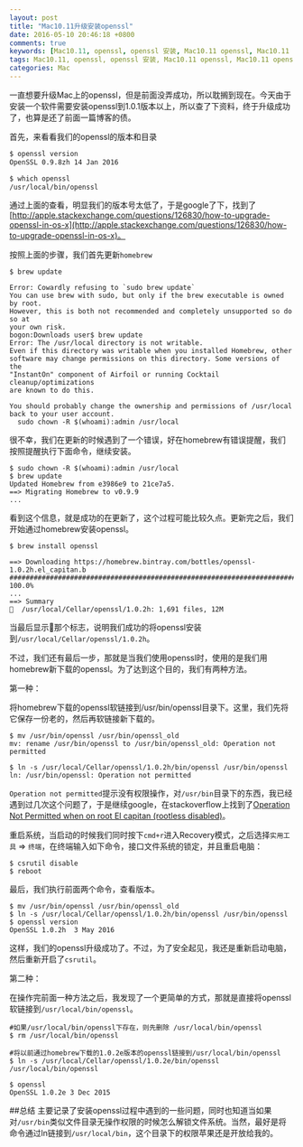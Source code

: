 ```yaml
---
layout: post
title: "Mac10.11升级安装openssl"
date: 2016-05-10 20:46:18 +0800
comments: true
keywords: [Mac10.11, openssl, openssl 安装, Mac10.11 openssl, Mac10.11 openssl 安装, Mac10.11 openssl 安装升级, Mac openssl 安装, Mac openssl 升级, Mac10.11 openssl 升级, Mac openssl 安装升级]
tags: Mac10.11, openssl, openssl 安装, Mac10.11 openssl, Mac10.11 openssl 安装, Mac10.11 openssl 安装升级, Mac openssl 安装, Mac openssl 升级, Mac10.11 openssl 升级, Mac openssl 安装升级
categories: Mac
---
```

一直想要升级Mac上的openssl，但是前面没弄成功，所以耽搁到现在。今天由于安装一个软件需要安装openssl到1.0.1版本以上，所以查了下资料，终于升级成功了，也算是还了前面一篇博客的债。

<!-- more -->

首先，来看看我们的openssl的版本和目录

```sh
$ openssl version
OpenSSL 0.9.8zh 14 Jan 2016

$ which openssl
/usr/local/bin/openssl
```

通过上面的查看，明显我们的版本号太低了，于是google了下，找到了[http://apple.stackexchange.com/questions/126830/how-to-upgrade-openssl-in-os-x](http://apple.stackexchange.com/questions/126830/how-to-upgrade-openssl-in-os-x)。

按照上面的步骤，我们首先更新`homebrew`

```
$ brew update

Error: Cowardly refusing to `sudo brew update`
You can use brew with sudo, but only if the brew executable is owned by root.
However, this is both not recommended and completely unsupported so do so at
your own risk.
bogon:Downloads user$ brew update
Error: The /usr/local directory is not writable.
Even if this directory was writable when you installed Homebrew, other
software may change permissions on this directory. Some versions of the
"InstantOn" component of Airfoil or running Cocktail cleanup/optimizations
are known to do this.

You should probably change the ownership and permissions of /usr/local
back to your user account.
  sudo chown -R $(whoami):admin /usr/local

```
很不幸，我们在更新的时候遇到了一个错误，好在homebrew有错误提醒，我们按照提醒执行下面命令，继续安装。

```
$ sudo chown -R $(whoami):admin /usr/local
$ brew update
Updated Homebrew from e3986e9 to 21ce7a5.
==> Migrating Homebrew to v0.9.9
...
```
看到这个信息，就是成功的在更新了，这个过程可能比较久点。更新完之后，我们开始通过homebrew安装openssl。

```
$ brew install openssl

==> Downloading https://homebrew.bintray.com/bottles/openssl-1.0.2h.el_capitan.b
######################################################################## 100.0%
...
==> Summary
🍺  /usr/local/Cellar/openssl/1.0.2h: 1,691 files, 12M
```

当最后显示🍺那个标志，说明我们成功的将openssl安装到`/usr/local/Cellar/openssl/1.0.2h`。

不过，我们还有最后一步，那就是当我们使用openssl时，使用的是我们用homebrew新下载的openssl。为了达到这个目的，我们有两种方法。

第一种：    

将homebrew下载的openssl软链接到/usr/bin/openssl目录下。这里，我们先将它保存一份老的，然后再软链接新下载的。

```
$ mv /usr/bin/openssl /usr/bin/openssl_old
mv: rename /usr/bin/openssl to /usr/bin/openssl_old: Operation not permitted

$ ln -s /usr/local/Cellar/openssl/1.0.2h/bin/openssl /usr/bin/openssl
ln: /usr/bin/openssl: Operation not permitted
```

`Operation not permitted`提示没有权限操作，对`/usr/bin`目录下的东西，我已经遇到过几次这个问题了，于是继续google，在stackoverflow上找到了[Operation Not Permitted when on root El capitan (rootless disabled)](http://stackoverflow.com/questions/32659348/operation-not-permitted-when-on-root-el-capitan-rootless-disabled)。

重启系统，当启动的时候我们同时按下`cmd+r`进入Recovery模式，之后选择`实用工具` => `终端`，在终端输入如下命令，接口文件系统的锁定，并且重启电脑：

```
$ csrutil disable
$ reboot
```

最后，我们执行前面两个命令，查看版本。

```
$ mv /usr/bin/openssl /usr/bin/openssl_old
$ ln -s /usr/local/Cellar/openssl/1.0.2h/bin/openssl /usr/bin/openssl
$ openssl version
OpenSSL 1.0.2h  3 May 2016
```
这样，我们的openssl升级成功了。不过，为了安全起见，我还是重新启动电脑，然后重新开启了`csrutil`。

第二种：

在操作完前面一种方法之后，我发现了一个更简单的方式，那就是直接将openssl软链接到`/usr/local/bin/openssl`。

```
#如果/usr/local/bin/openssl下存在，则先删除 /usr/local/bin/openssl
$ rm /usr/local/bin/openssl

#将以前通过homebrew下载的1.0.2e版本的openssl链接到/usr/local/bin/openssl
$ ln -s /usr/local/Cellar/openssl/1.0.2e/bin/openssl /usr/local/bin/openssl

$ openssl 
OpenSSL 1.0.2e 3 Dec 2015

```

##总结
主要记录了安装openssl过程中遇到的一些问题，同时也知道当如果对`/usr/bin`类似文件目录无操作权限的时候怎么解锁文件系统。当然，最好是将命令通过ln链接到`/usr/local/bin`，这个目录下的权限苹果还是开放给我的。